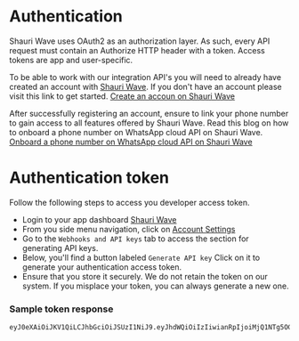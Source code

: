 # Authentication
Shauri Wave uses OAuth2 as an authorization layer. As such, every API request must contain an Authorize HTTP header with a token. Access tokens are app and user-specific.

To be able to work with our integration API's you will need to already have created an account with [Shauri Wave](https://shauriwave.com). If you don't have an account please visit this link to get started. [Create an accoun on Shauri Wave](https://app.shauriwave.com)


After successfully registering an account, ensure to link your phone number to gain access to all features offered by Shauri Wave. Read this blog on how to onboard a phone number on WhatsApp cloud API on Shauri Wave. [Onboard a phone number on WhatsApp cloud API on Shauri Wave](https://shauriwave.com/blogs/onboard-a-phone-number-on-whatsapp-cloud-api)


# Authentication token
Follow the following steps to access you developer access token.
- Login to your app dashboard [Shauri Wave](https://app.shauriwave.com)
- From you side menu navigation, click on [Account Settings](https://app.shauriwave.com/account-settings)
- Go to the `Webhooks and API keys` tab to access the section for generating API keys.
- Below, you'll find a button labeled `Generate API key` Click on it to generate your authentication access token.
- Ensure that you store it securely. We do not retain the token on our system. If you misplace your token, you can always generate a new one.

### Sample token response

```bash
eyJ0eXAiOiJKV1QiLCJhbGciOiJSUzI1NiJ9.eyJhdWQiOiIzIiwianRpIjoiMjQ1NTg5OGM1ZTJhMDQwNDNkODM4ZjFmOGYxNjVkYTgzNmNmMWM5YTk0MzkzNTA1YjM1OTQ3ZDk2ODhjYTg1Y2FmNTkzM2U0MDMxZmYyNjAiLCJpYXQiOjE3MTE2MjY4MzAuNTYwMjQyLCJuYmYiOjE3MTE2MjY4MzAuNTYwMjQ1LCJleHAiOjE3NDMxNjI4MzAuNTQ5MjM3LCJzdWIiOiIxMSIsInNjb3BlcyI6W119.QkuKqUfsEJrLLZMAnptn4KUIgxpAD8Hi-FSzr-6f-nX4eM9wQU1GyR8RsqWxAhqrgt8_VzS56Sly_EOu4nvFd5It6Aka_k9-j6k1lOAEDT43mIR1JZJfiy9QE4rW-haCmy3Yce0ib6O0yix-V1oSpitn-Ljbl1ewK1Bh2N2rEfMutt90NLfOshejoa3z0O7XGBIILU5RL_IOomeLfb3r5v1HhDDynEMqHtxE0BZS_pQgMpX0KczYD3Un9lNPTkwQ3gOb8fit-rdb1jwWveKZUbj9mCcvPPJoBtacr8xp3gPnVDpm3iS657cIqr_Do-Ui8vmnGaD19hiXxTmwKlUScSbNxdOhPNDQBPrIjYfkiJuv-RMgRBEdKi_fYg6Qfh3C04MR65vYEitOJRM8CV5WAKYEGg1GIa7O_ULEi_7YRu0rSjBvhgRRxbMguIVh1o9KghD0uhKfZ-BI2DYPFGEQkabHMrgeHUASPgk1a1WJywLHoZT6OGVyjvMauhLGNj_BLjTFMarleFXEipbqLf2t0ZFwF7ZgxzOaYswfbOcbRKIzzqbKuA1PhEXGgcZIBRJLNmLlVBwAubSlAwERmNsy_8kPW8v8VCVcdJkr2jY0YkoN25JlpJ81RM9-IvSS0SGDVBTHjXos8f4lX5NCB9S7UHH9rkl3u6rWohE2gX1Dqro
```